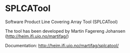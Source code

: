 # SPLCATool
Software Product Line Covering Array Tool (SPLCATool)

The tool has been developed by Martin Fagereng Johansen (http://heim.ifi.uio.no/martifag/)

Documentation: http://heim.ifi.uio.no/martifag/splcatool/
